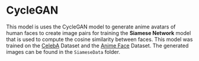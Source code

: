 # CycleGAN
This model is uses the CycleGAN model to generate anime avatars of human faces to create image pairs for training the **Siamese Network** model that is used to compute the cosine similarity between faces. This model was trained on the [CelebA](https://www.kaggle.com/datasets/jessicali9530/celeba-dataset) Dataset and the [Anime Face](https://www.kaggle.com/datasets/splcher/animefacedataset) Dataset. The generated images can be found in the `SiameseData` folder.
